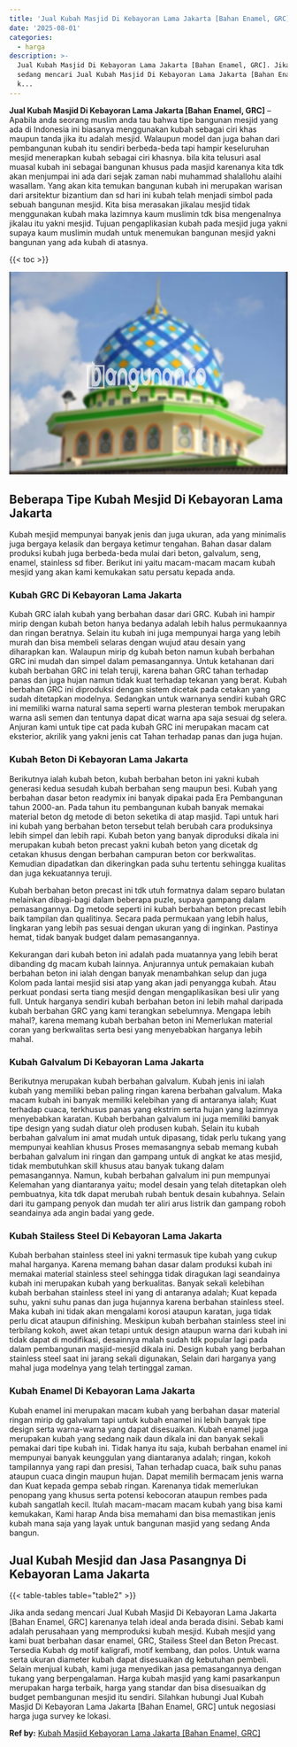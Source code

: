 ```yaml
---
title: 'Jual Kubah Masjid Di Kebayoran Lama Jakarta [Bahan Enamel, GRC]'
date: '2025-08-01'
categories:
  - harga
description: >-
  Jual Kubah Masjid Di Kebayoran Lama Jakarta [Bahan Enamel, GRC]. Jika anda
  sedang mencari Jual Kubah Masjid Di Kebayoran Lama Jakarta [Bahan Enamel, GRC]
  k...
---
```


**Jual Kubah Masjid Di Kebayoran Lama Jakarta \[Bahan Enamel, GRC\]** – Apabila anda seorang muslim anda tau bahwa tipe bangunan mesjid yang ada di Indonesia ini biasanya menggunakan kubah sebagai ciri khas maupun tanda jika itu adalah mesjid. Walaupun model dan juga bahan dari pembangunan kubah itu sendiri berbeda-beda tapi hampir keseluruhan mesjid menerapkan kubah sebagai ciri khasnya. bila kita telusuri asal muasal kubah ini sebagai bangunan khusus pada masjid karenanya kita tdk akan menjumpai ini ada dari sejak zaman nabi muhammad shalallohu alaihi wasallam. Yang akan kita temukan bangunan kubah ini merupakan warisan dari arsitektur bizantium dan sd hari ini kubah telah menjadi simbol pada sebuah bangunan mesjid. Kita bisa merasakan jikalau mesjid tidak menggunakan kubah maka lazimnya kaum muslimin tdk bisa mengenalnya jikalau itu yakni mesjid. Tujuan pengaplikasian kubah pada mesjid juga yakni supaya kaum muslimin mudah untuk menemukan bangunan mesjid yakni bangunan yang ada kubah di atasnya.

{{< toc >}}

![Jual Kubah Masjid Di Kebayoran Lama Jakarta [Bahan Enamel, GRC]](/images/jual-kubah-masjid-40.png)

## Beberapa Tipe Kubah Mesjid Di Kebayoran Lama Jakarta

Kubah mesjid mempunyai banyak jenis dan juga ukuran, ada yang minimalis juga bergaya kelasik dan bergaya ketimur tengahan. Bahan dasar dalam produksi kubah juga berbeda-beda mulai dari beton, galvalum, seng, enamel, stainless sd fiber. Berikut ini yaitu macam-macam macam kubah mesjid yang akan kami kemukakan satu persatu kepada anda.

### Kubah GRC Di Kebayoran Lama Jakarta

Kubah GRC ialah kubah yang berbahan dasar dari GRC. Kubah ini hampir mirip dengan kubah beton hanya bedanya adalah lebih halus permukaannya dan ringan beratnya. Selain itu kubah ini juga mempunyai harga yang lebih murah dan bisa membeli selaras dengan wujud atau desain yang diharapkan kan. Walaupun mirip dg kubah beton namun kubah berbahan GRC ini mudah dan simpel dalam pemasangannya. Untuk ketahanan dari kubah berbahan GRC ini telah teruji, karena bahan GRC tahan terhadap panas dan juga hujan namun tidak kuat terhadap tekanan yang berat. Kubah berbahan GRC ini diproduksi dengan sistem dicetak pada cetakan yang sudah ditetapkan modelnya. Sedangkan untuk warnanya sendiri kubah GRC ini memiliki warna natural sama seperti warna plesteran tembok merupakan warna asli semen dan tentunya dapat dicat warna apa saja sesuai dg selera. Anjuran kami untuk tipe cat pada kubah GRC ini merupakan macam cat eksterior, akrilik yang yakni jenis cat Tahan terhadap panas dan juga hujan.

### Kubah Beton Di Kebayoran Lama Jakarta

Berikutnya ialah kubah beton, kubah berbahan beton ini yakni kubah generasi kedua sesudah kubah berbahan seng maupun besi. Kubah yang berbahan dasar beton readymix ini banyak dipakai pada Era Pembangunan tahun 2000-an. Pada tahun itu pembangunan kubah banyak memakai material beton dg metode di beton seketika di atap masjid. Tapi untuk hari ini kubah yang berbahan beton tersebut telah berubah cara produksinya lebih simpel dan lebih rapi. Kubah beton yang banyak diproduksi dikala ini merupakan kubah beton precast yakni kubah beton yang dicetak dg cetakan khusus dengan berbahan campuran beton cor berkwalitas. Kemudian dipadatkan dan dikeringkan pada suhu tertentu sehingga kualitas dan juga kekuatannya teruji.

Kubah berbahan beton precast ini tdk utuh formatnya dalam separo bulatan melainkan dibagi-bagi dalam beberapa puzle, supaya gampang dalam pemasangannya. Dg metode seperti ini kubah berbahan beton precast lebih baik tampilan dan qualitinya. Secara pada permukaan yang lebih halus, lingkaran yang lebih pas sesuai dengan ukuran yang di inginkan. Pastinya hemat, tidak banyak budget dalam pemasangannya.

Kekurangan dari kubah beton ini adalah pada muatannya yang lebih berat dibanding dg macam kubah lainnya. Anjurannya untuk pemakaian kubah berbahan beton ini ialah dengan banyak menambahkan selup dan juga Kolom pada lantai mesjid sisi atap yang akan jadi penyangga kubah. Atau perkuat pondasi serta tiang mesjid dengan mengaplikasikan besi ulir yang full. Untuk harganya sendiri kubah berbahan beton ini lebih mahal daripada kubah berbahan GRC yang kami terangkan sebelumnya. Mengapa lebih mahal?, karena memang kubah berbahan beton ini Memerlukan material coran yang berkwalitas serta besi yang menyebabkan harganya lebih mahal.

### Kubah Galvalum Di Kebayoran Lama Jakarta

Berikutnya merupakan kubah berbahan galvalum. Kubah jenis ini ialah kubah yang memiliki beban paling ringan karena berbahan galvalum. Maka macam kubah ini banyak memiliki kelebihan yang di antaranya ialah; Kuat terhadap cuaca, terkhusus panas yang ekstrim serta hujan yang lazimnya menyebabkan karatan. Kubah berbahan galvalum ini juga memiliki banyak tipe design yang sudah diatur oleh produsen kubah. Selain itu kubah berbahan galvalum ini amat mudah untuk dipasang, tidak perlu tukang yang mempunyai keahlian khusus Proses memasangnya sebab memang kubah berbahan galvalum ini ringan dan gampang untuk di angkat ke atas mesjid, tidak membutuhkan skill khusus atau banyak tukang dalam pemasangannya. Namun, kubah berbahan galvalum ini pun mempunyai Kelemahan yang diantaranya yaitu; model desain yang telah ditetapkan oleh pembuatnya, kita tdk dapat merubah rubah bentuk desain kubahnya. Selain dari itu gampang penyok dan mudah ter aliri arus listrik dan gampang roboh seandainya ada angin badai yang gede.

### Kubah Stailess Steel Di Kebayoran Lama Jakarta

Kubah berbahan stainless steel ini yakni termasuk tipe kubah yang cukup mahal harganya. Karena memang bahan dasar dalam produksi kubah ini memakai material stainless steel sehingga tidak diragukan lagi seandainya kubah ini merupakan kubah yang berkualitas. Banyak sekali kelebihan kubah berbahan stainless steel ini yang di antaranya adalah; Kuat kepada suhu, yakni suhu panas dan juga hujannya karena berbahan stainless steel. Maka kubah ini tidak akan mengalami korosi ataupun karatan, juga tidak perlu dicat ataupun difinishing. Meskipun kubah berbahan stainless steel ini terbilang kokoh, awet akan tetapi untuk design ataupun warna dari kubah ini tidak dapat di modifikasi, desainnya malah sudah tdk popular lagi pada dalam pembangunan masjid-mesjid dikala ini. Design kubah yang berbahan stainless steel saat ini jarang sekali digunakan, Selain dari harganya yang mahal juga modelnya yang telah tertinggal zaman.

### Kubah Enamel Di Kebayoran Lama Jakarta

Kubah enamel ini merupakan macam kubah yang berbahan dasar material ringan mirip dg galvalum tapi untuk kubah enamel ini lebih banyak tipe design serta warna-warna yang dapat disesuaikan. Kubah enamel juga merupakan kubah yang sedang naik daun dikala ini dan banyak sekali pemakai dari tipe kubah ini. Tidak hanya itu saja, kubah berbahan enamel ini mempunyai banyak keunggulan yang diantaranya adalah; ringan, kokoh tampilannya yang rapi dan presisi, Tahan terhadap cuaca, baik suhu panas ataupun cuaca dingin maupun hujan. Dapat memilih bermacam jenis warna dan Kuat kepada gempa sebab ringan. Karenanya tidak memerlukan penopang yang khusus serta potensi kebocoran ataupun rembes pada kubah sangatlah kecil. Itulah macam-macam macam kubah yang bisa kami kemukakan, Kami harap Anda bisa memahami dan bisa memastikan jenis kubah mana saja yang layak untuk bangunan masjid yang sedang Anda bangun.

## Jual Kubah Mesjid dan Jasa Pasangnya Di Kebayoran Lama Jakarta

{{< table-tables table="table2" >}}

Jika anda sedang mencari Jual Kubah Masjid Di Kebayoran Lama Jakarta \[Bahan Enamel, GRC\] karenanya telah ideal anda berada disini. Sebab kami adalah perusahaan yang memproduksi kubah mesjid. Kubah mesjid yang kami buat berbahan dasar enamel, GRC, Stailess Steel dan Beton Precast. Tersedia Kubah dg motif kaligrafi, motif kembang, dan polos. Untuk warna serta ukuran diameter kubah dapat disesuaikan dg kebutuhan pembeli. Selain menjual kubah, kami juga menyedikan jasa pemasangannya dengan tukang yang berpengalaman. Harga kubah masjid yang kami pasarkanpun merupakan harga terbaik, harga yang standar dan bisa disesuaikan dg budget pembangunan mesjid itu sendiri. Silahkan hubungi Jual Kubah Masjid Di Kebayoran Lama Jakarta \[Bahan Enamel, GRC\] untuk negosiasi harga juga survey ke lokasi.

**Ref by:** [Kubah Masjid Kebayoran Lama Jakarta [Bahan Enamel, GRC]](https://id.wikipedia.org/wiki/Kubah)
